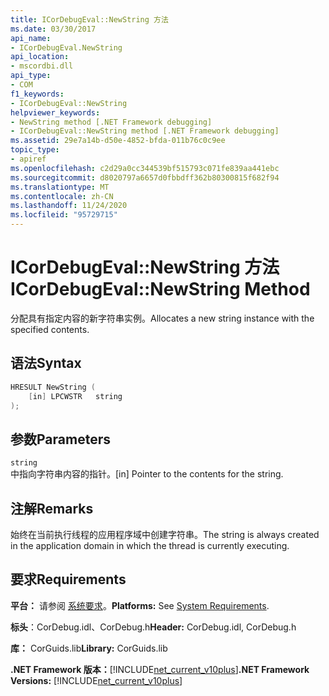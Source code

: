 ```yaml
---
title: ICorDebugEval::NewString 方法
ms.date: 03/30/2017
api_name:
- ICorDebugEval.NewString
api_location:
- mscordbi.dll
api_type:
- COM
f1_keywords:
- ICorDebugEval::NewString
helpviewer_keywords:
- NewString method [.NET Framework debugging]
- ICorDebugEval::NewString method [.NET Framework debugging]
ms.assetid: 29e7a14b-d50e-4852-bfda-011b76c0c9ee
topic_type:
- apiref
ms.openlocfilehash: c2d29a0cc344539bf515793c071fe839aa441ebc
ms.sourcegitcommit: d8020797a6657d0fbbdff362b80300815f682f94
ms.translationtype: MT
ms.contentlocale: zh-CN
ms.lasthandoff: 11/24/2020
ms.locfileid: "95729715"
---
```

# <a name="icordebugevalnewstring-method"></a><span data-ttu-id="8f43c-102">ICorDebugEval::NewString 方法</span><span class="sxs-lookup"><span data-stu-id="8f43c-102">ICorDebugEval::NewString Method</span></span>

<span data-ttu-id="8f43c-103">分配具有指定内容的新字符串实例。</span><span class="sxs-lookup"><span data-stu-id="8f43c-103">Allocates a new string instance with the specified contents.</span></span>  
  
## <a name="syntax"></a><span data-ttu-id="8f43c-104">语法</span><span class="sxs-lookup"><span data-stu-id="8f43c-104">Syntax</span></span>  
  
```cpp  
HRESULT NewString (  
    [in] LPCWSTR   string  
);  
```  
  
## <a name="parameters"></a><span data-ttu-id="8f43c-105">参数</span><span class="sxs-lookup"><span data-stu-id="8f43c-105">Parameters</span></span>  

 `string`  
 <span data-ttu-id="8f43c-106">中指向字符串内容的指针。</span><span class="sxs-lookup"><span data-stu-id="8f43c-106">[in] Pointer to the contents for the string.</span></span>  
  
## <a name="remarks"></a><span data-ttu-id="8f43c-107">注解</span><span class="sxs-lookup"><span data-stu-id="8f43c-107">Remarks</span></span>  

 <span data-ttu-id="8f43c-108">始终在当前执行线程的应用程序域中创建字符串。</span><span class="sxs-lookup"><span data-stu-id="8f43c-108">The string is always created in the application domain in which the thread is currently executing.</span></span>  
  
## <a name="requirements"></a><span data-ttu-id="8f43c-109">要求</span><span class="sxs-lookup"><span data-stu-id="8f43c-109">Requirements</span></span>  

 <span data-ttu-id="8f43c-110">**平台：** 请参阅 [系统要求](../../get-started/system-requirements.md)。</span><span class="sxs-lookup"><span data-stu-id="8f43c-110">**Platforms:** See [System Requirements](../../get-started/system-requirements.md).</span></span>  
  
 <span data-ttu-id="8f43c-111">**标头**：CorDebug.idl、CorDebug.h</span><span class="sxs-lookup"><span data-stu-id="8f43c-111">**Header:** CorDebug.idl, CorDebug.h</span></span>  
  
 <span data-ttu-id="8f43c-112">**库：** CorGuids.lib</span><span class="sxs-lookup"><span data-stu-id="8f43c-112">**Library:** CorGuids.lib</span></span>  
  
 <span data-ttu-id="8f43c-113">**.NET Framework 版本：**[!INCLUDE[net_current_v10plus](../../../../includes/net-current-v10plus-md.md)]</span><span class="sxs-lookup"><span data-stu-id="8f43c-113">**.NET Framework Versions:** [!INCLUDE[net_current_v10plus](../../../../includes/net-current-v10plus-md.md)]</span></span>
